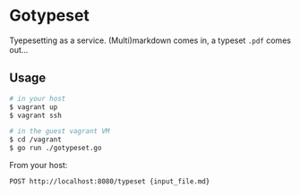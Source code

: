 # Gotypeset

Tyepesetting as a service. (Multi)markdown comes in, a typeset `.pdf` comes
out...


## Usage

```bash
# in your host
$ vagrant up
$ vagrant ssh
```

```bash
# in the guest vagrant VM
$ cd /vagrant
$ go run ./gotypeset.go
```

From your host:
```
POST http://localhost:8080/typeset {input_file.md}
```
